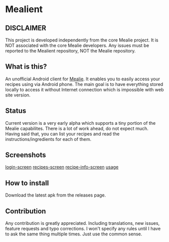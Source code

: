 # Mealient

## DISCLAIMER

This project is developed independently from the core Mealie project. It is NOT associated with the
core Mealie developers. Any issues must be reported to the Mealient repository, NOT the Mealie
repository.

## What is this?

An unofficial Android client for [Mealie](https://hay-kot.github.io/mealie/). It enables you to
easily access your recipes using via Android phone. The main goal is to have everything stored
locally to access it without Internet connection which is impossible with web site version.

## Status

Current version is a very early alpha which supports a tiny portion of the Mealie capabilites. There
is a lot of work ahead, do not expect much. Having said that, you can list your recipes and read the
instructions/ingredients for each of them.

## Screenshots

[login-screen](screenshots/login.webp)
[recipes-screen](screenshots/recipes.webp)
[recipe-info-screen](screenshots/recipe_info.webp)
[usage](screenshots/usage.gif)

## How to install

Download the latest apk from the releases page.

## Contribution

Any contribution is greatly appreciated. Including translations, new issues, feature requests and
typo corrections. I won't specify any rules until I have to ask the same thing multiple times. Just
use the common sense.